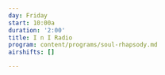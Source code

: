 ```yaml
---
day: Friday
start: 10:00a
duration: '2:00'
title: I n I Radio
program: content/programs/soul-rhapsody.md
airshifts: []

---
```


